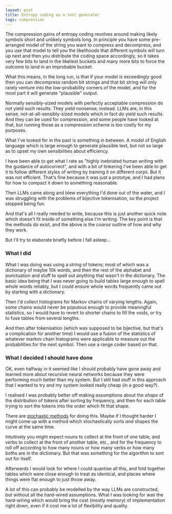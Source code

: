 ```yaml
---
layout: post
title: Entropy coding as a text generator
tags: compression
---
```

The compression gains of entropy coding revolves around making likely symbols short and unlikely symbols long.
In principle you have some pre-arranged model of the string you want to compress and decompress,
and you use that model to tell you the likelihoods that different symbols will turn up next and then you distribute the coding space accordingly,
so it takes very few bits to land in the likeliest buckets and many more bits to force the outcome to land in an improbable bucket.

What this means, in the long run, is that if your model is exceedingly good then you can decompress random bit strings and that bit string will only
rarely venture into the low-probability corners of the model, and for the most part it will generate "plausible" output.

Normally sensibly-sized models with perfectly acceptable compression do not yield such results.  They yield nonsense, instead.
LLMs are, in this sense, not-at-all-sensibly-sized models which in fact _do_ yield such results.
And they can be used for compression, and some people have looked at that, but running those as a compression scheme is too costly for my purposes.

What I've looked for in the past is something in between.  A model of English language which is large enough to generate plausible text, but not so large as to upset my own sensibilities about efficiency.

I have been able to get what I rate as "highly inebriated human writing with the guidance of autocorrect",
and with a bit of tinkering I've been able to get it to follow different styles of writing by training it on different corpii.
But it was not efficient.  That's fine because it was just a prototye, and I had plans for how to compact it down to something reasonable.

Then LLMs came along and blew everything I'd done out of the water, and I was struggling with the problems of bijective tokenisation, so the project stopped being fun.

And that's all I really needed to write, because this is just another quick note which doesn't fit inside of something else I'm writing.  The key point is that the methods do exist, and the above is the _coarse_ outline of how and why they work.

But I'll try to elaborate briefly before I fall asleep...

### What I did

What I was doing was using a string of tokens; most of which was a
dictionary of maybe 10k words, and then the rest of the alphabet and
punctuation and stuff to spell out anything that wasn't in the
dictionary.  The basic idea being that I was never going to build tables
large enough to spell whole words reliably, but I could ensure whole
words frequently came out by starting with a dictionary.

Then I'd collect histograms for Markov chains of varying lengths.
Again, some chains would never be populous enough to provide meaningful
statistics, so I would have to revert to shorter chains to fill the
voids, or try to fuse tables from several lengths.

And then after tokenisation (which was supposed to be bijective, but
that's a complication for another time) I would use a fusion of the
statistics of whatever markov chain histograms were applicable to
measure out the probabilities for the next symbol.  Then use a range
coder based on that.

### What I decided I should have done

OK, even halfway in it seemed like I should probably have gone away and
learned more about recursive neural networks because they were
performing much better than my system.  But I still had stuff in this
approach that I wanted to try and my system looked really cheap (in a
good way?).

I realised I was probably better off making assumptions about the
_shape_ of the distribution of tokens after sorting by frequency, and
then for each table trying to sort the tokens into the order which fit
that shape.

There are [stochastic methods](/stochastic-sorting/) for doing this.
Maybe if I thought harder I might come up with a method which
stochastically sorts _and_ shapes the curve at the same time.

Intuitively you might expect nouns to collect at the front of one table,
and verbs to collect at the front of another table, etc., and for the
frequency to roll off according to how many nouns or how many verbs or
how many boths are in the dictionary.  But that was something for the
algorithm to sort out for itself.

Afterwards I would look for where I could quantise all this, and fold
together tables which were close enough to treat as identical, and
places where things were flat enough to just throw away.

A lot of this can probably be modelled by the way LLMs are constructed,
but without all the hard-wired assumptions.  What I was looking for was
the hard-wiring which would bring the cost (mostly memory) of
implementation right down, even if it cost me a lot of flexibility and
quality.
